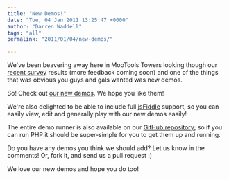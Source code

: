 ```yaml
---
title: "New Demos!"
date: "Tue, 04 Jan 2011 13:25:47 +0000"
author: "Darren Waddell"
tags: "all"
permalink: "2011/01/04/new-demos/"

---
```

We've been beavering away here in MooTools Towers looking though our <a href="http://mootools.net/blog/2010/12/05/mootools-survey/">recent survey</a> results (more feedback coming soon) and one of the things that was obvious you guys and gals wanted was new demos.

So! Check out <a href="http://mootools.net/demos">our new demos</a>. We hope you like them!

We're also delighted to be able to include full <a href="http://jsfiddle.net">jsFiddle</a> support, so you can easily view, edit and generally play with our new demos easily!

The entire demo runner is also available on our <a href="https://github.com/mootools/mootools-demos">GitHub repository</a>; so if you can run PHP it should be super-simple for you to get them up and running.

Do you have any demos you think we should add? Let us know in the comments! Or, fork it, and send us a pull request :)

We love our new demos and hope you do too!



